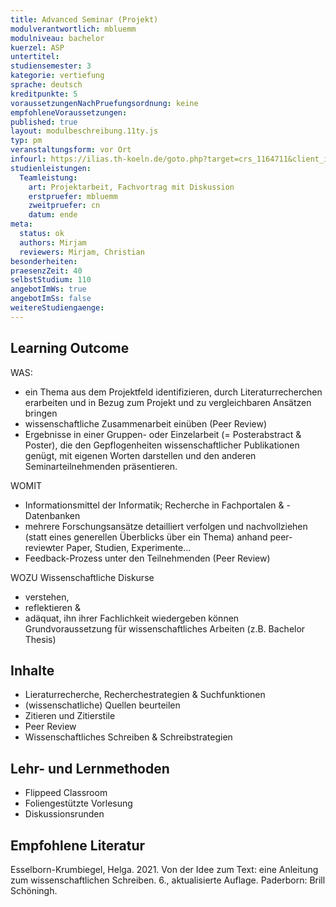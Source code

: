 ```yaml
---
title: Advanced Seminar (Projekt)
modulverantwortlich: mbluemm
modulniveau: bachelor
kuerzel: ASP
untertitel:
studiensemester: 3
kategorie: vertiefung
sprache: deutsch
kreditpunkte: 5
voraussetzungenNachPruefungsordnung: keine
empfohleneVoraussetzungen: 
published: true
layout: modulbeschreibung.11ty.js
typ: pm
veranstaltungsform: vor Ort
infourl: https://ilias.th-koeln.de/goto.php?target=crs_1164711&client_id=ILIAS_FH_Koeln
studienleistungen:
  Teamleistung:
    art: Projektarbeit, Fachvortrag mit Diskussion
    erstpruefer: mbluemm
    zweitpruefer: cn
    datum: ende
meta:
  status: ok
  authors: Mirjam
  reviewers: Mirjam, Christian
besonderheiten: 
praesenzZeit: 40
selbstStudium: 110
angebotImWs: true
angebotImSs: false
weitereStudiengaenge:   
---
```


## Learning Outcome
WAS:
- ein Thema aus dem Projektfeld identifizieren, durch Literaturrecherchen erarbeiten und in Bezug zum Projekt und zu vergleichbaren Ansätzen bringen
- wissenschaftliche Zusammenarbeit einüben (Peer Review)
- Ergebnisse in einer Gruppen- oder Einzelarbeit (= Posterabstract & Poster), die den Gepflogenheiten wissenschaftlicher Publikationen genügt, mit eigenen Worten darstellen und den anderen Seminarteilnehmenden präsentieren.

WOMIT
- Informationsmittel der Informatik; Recherche in Fachportalen & -Datenbanken 
- mehrere Forschungsansätze detailliert verfolgen und nachvollziehen (statt eines generellen Überblicks über ein Thema) anhand peer-reviewter Paper, Studien, Experimente...
- Feedback-Prozess unter den Teilnehmenden (Peer Review)

WOZU
Wissenschaftliche Diskurse 
- verstehen, 
- reflektieren &
- adäquat, ihn ihrer Fachlichkeit wiedergeben können
Grundvoraussetzung für wissenschaftliches Arbeiten (z.B. Bachelor Thesis)


## Inhalte
- Lieraturrecherche, Recherchestrategien & Suchfunktionen
- (wissenschatliche) Quellen beurteilen
- Zitieren und Zitierstile
- Peer Review
- Wissenschaftliches Schreiben & Schreibstrategien

## Lehr- und Lernmethoden
- Flippeed Classroom
- Foliengestützte Vorlesung
- Diskussionsrunden

## Empfohlene Literatur
Esselborn-Krumbiegel, Helga. 2021. Von der Idee zum Text: eine Anleitung zum wissenschaftlichen Schreiben. 6., aktualisierte Auflage. Paderborn: Brill Schöningh.

